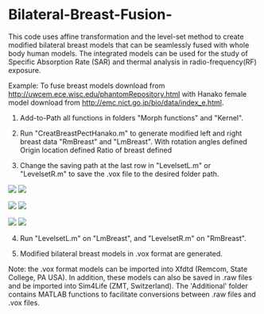 # Bilateral-Breast-Fusion-
This code uses affine transformation and the level-set method to create modified bilateral breast models that can be seamlessly fused with whole body human models. The integrated models can be used for the study of Specific Absorption Rate (SAR) and thermal analysis in radio-frequency(RF) exposure. 

Example:
To fuse breast models download from http://uwcem.ece.wisc.edu/phantomRepository.html with
Hanako female model download from http://emc.nict.go.jp/bio/data/index_e.html.
1.  Add-to-Path all functions in folders "Morph functions" and "Kernel".

2.  Run "CreatBreastPectHanako.m" to generate modified left and right breast data "RmBreast" and "LmBreast".
 With rotation angles defined
 Origin location defined
 Ratio of breast defined
 
3.  Change the saving path at the last row in  "LevelsetL.m" or  "LevelsetR.m" to save the .vox file to the desired folder path.

![](https://github.com/rispoli-lab/Bilateral-Breast-Fusion-/blob/master/Pictures/joint%20with%20nun-atural%20curvature.png)
![](https://github.com/rispoli-lab/Bilateral-Breast-Fusion-/blob/master/Pictures/joint%20with%20natural%20curvature.png)

![](https://github.com/rispoli-lab/Bilateral-Breast-Fusion-/blob/master/Pictures/Before_level_set%20(Axial).png) 
![](https://github.com/rispoli-lab/Bilateral-Breast-Fusion-/blob/master/Pictures/Before_level_set%20(Saggital).png) 

![](https://github.com/rispoli-lab/Bilateral-Breast-Fusion-/blob/master/Pictures/After_level_set%20(Axial).png) 
![](https://github.com/rispoli-lab/Bilateral-Breast-Fusion-/blob/master/Pictures/After_level_set%20(Saggital).png) 

4.  Run "LevelsetL.m" on "LmBreast", and "LevelsetR.m" on "RmBreast".



5.  Modified bilateral breast models in .vox format are generated.

Note: the .vox format models can be imported into Xfdtd (Remcom, State College, PA USA). In addition, these models can also be saved in .raw files and be imported into Sim4Life (ZMT, Switzerland). The 'Additional' folder contains MATLAB functions to facilitate conversions between .raw files and .vox files. 
